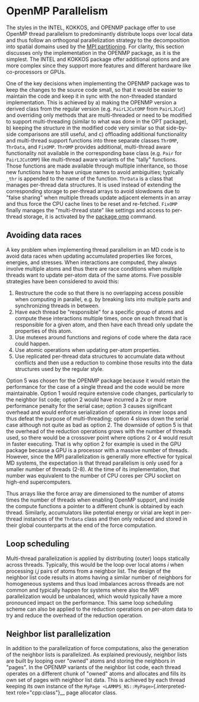 # OpenMP Parallelism

The styles in the INTEL, KOKKOS, and OPENMP package offer to use OpenMP
thread parallelism to predominantly distribute loops over local data and
thus follow an orthogonal parallelization strategy to the decomposition
into spatial domains used by the [MPI partitioning](Developer_par_part).
For clarity, this section discusses only the implementation in the
OPENMP package, as it is the simplest. The INTEL and KOKKOS package
offer additional options and are more complex since they support more
features and different hardware like co-processors or GPUs.

One of the key decisions when implementing the OPENMP package was to
keep the changes to the source code small, so that it would be easier to
maintain the code and keep it in sync with the non-threaded standard
implementation. This is achieved by a) making the OPENMP version a
derived class from the regular version (e.g. `PairLJCutOMP` from
`PairLJCut`) and overriding only methods that are multi-threaded or need
to be modified to support multi-threading (similar to what was done in
the OPT package), b) keeping the structure in the modified code very
similar so that side-by-side comparisons are still useful, and c)
offloading additional functionality and multi-thread support functions
into three separate classes `ThrOMP`, `ThrData`, and `FixOMP`. `ThrOMP`
provides additional, multi-thread aware functionality not available in
the corresponding base class (e.g. `Pair` for `PairLJCutOMP`) like
multi-thread aware variants of the \"tally\" functions. Those functions
are made available through multiple inheritance, so those new functions
have to have unique names to avoid ambiguities; typically `_thr` is
appended to the name of the function. `ThrData` is a class that manages
per-thread data structures. It is used instead of extending the
corresponding storage to per-thread arrays to avoid slowdowns due to
\"false sharing\" when multiple threads update adjacent elements in an
array and thus force the CPU cache lines to be reset and re-fetched.
`FixOMP` finally manages the \"multi-thread state\" like settings and
access to per-thread storage, it is activated by the [package
omp](package) command.

## Avoiding data races

A key problem when implementing thread parallelism in an MD code is to
avoid data races when updating accumulated properties like forces,
energies, and stresses. When interactions are computed, they always
involve multiple atoms and thus there are race conditions when multiple
threads want to update per-atom data of the same atoms. Five possible
strategies have been considered to avoid this:

1.  Restructure the code so that there is no overlapping access possible
    when computing in parallel, e.g. by breaking lists into multiple
    parts and synchronizing threads in between.
2.  Have each thread be \"responsible\" for a specific group of atoms
    and compute these interactions multiple times, once on each thread
    that is responsible for a given atom, and then have each thread only
    update the properties of this atom.
3.  Use mutexes around functions and regions of code where the data race
    could happen.
4.  Use atomic operations when updating per-atom properties.
5.  Use replicated per-thread data structures to accumulate data without
    conflicts and then use a reduction to combine those results into the
    data structures used by the regular style.

Option 5 was chosen for the OPENMP package because it would retain the
performance for the case of a single thread and the code would be more
maintainable. Option 1 would require extensive code changes,
particularly to the neighbor list code; option 2 would have incurred a
2x or more performance penalty for the serial case; option 3 causes
significant overhead and would enforce serialization of operations in
inner loops and thus defeat the purpose of multi-threading; option 4
slows down the serial case although not quite as bad as option 2. The
downside of option 5 is that the overhead of the reduction operations
grows with the number of threads used, so there would be a crossover
point where options 2 or 4 would result in faster executing. That is why
option 2 for example is used in the GPU package because a GPU is a
processor with a massive number of threads. However, since the MPI
parallelization is generally more effective for typical MD systems, the
expectation is that thread parallelism is only used for a smaller number
of threads (2-8). At the time of its implementation, that number was
equivalent to the number of CPU cores per CPU socket on high-end
supercomputers.

Thus arrays like the force array are dimensioned to the number of atoms
times the number of threads when enabling OpenMP support, and inside the
compute functions a pointer to a different chunk is obtained by each
thread. Similarly, accumulators like potential energy or virial are kept
in per-thread instances of the `ThrData` class and then only reduced and
stored in their global counterparts at the end of the force computation.

## Loop scheduling

Multi-thread parallelization is applied by distributing (outer) loops
statically across threads. Typically, this would be the loop over local
atoms *i* when processing *i,j* pairs of atoms from a neighbor list. The
design of the neighbor list code results in atoms having a similar
number of neighbors for homogeneous systems and thus load imbalances
across threads are not common and typically happen for systems where
also the MPI parallelization would be unbalanced, which would typically
have a more pronounced impact on the performance. This same loop
scheduling scheme can also be applied to the reduction operations on
per-atom data to try and reduce the overhead of the reduction operation.

## Neighbor list parallelization

In addition to the parallelization of force computations, also the
generation of the neighbor lists is parallelized. As explained
previously, neighbor lists are built by looping over \"owned\" atoms and
storing the neighbors in \"pages\". In the OPENMP variants of the
neighbor list code, each thread operates on a different chunk of
\"owned\" atoms and allocates and fills its own set of pages with
neighbor list data. This is achieved by each thread keeping its own
instance of the `MyPage <LAMMPS_NS::MyPage>`{.interpreted-text
role="cpp:class"}\_\_ page allocator class.

